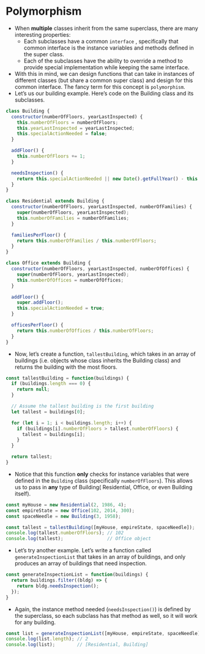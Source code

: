 # Polymorphism

- When **multiple** classes inherit from the same superclass, there are many interesting properties:
    - Each subclasses have a common `interface` , specifically that common interface is the instance variables and methods defined in the super class.
    - Each of the subclasses have the ability to override a method to provide special implementation while keeping the same interface.
- With this in mind, we can design functions that can take in instances of different classes (but share a common super class) and design for this common interface. The fancy term for this concept is `polymorphism`.
- Let’s us our building example. Here’s code on the Building class and its subclasses.

```jsx
class Building {
  constructor(numberOfFloors, yearLastInspected) {
    this.numberOfFloors = numberOfFloors;
    this.yearLastInspected = yearLastInspected;
    this.specialActionNeeded = false;
  }

  addFloor() {
    this.numberOfFloors += 1;
  }

  needsInspection() {
    return this.specialActionNeeded || new Date().getFullYear() - this.yearLastInspected > 10;
  }
}

class Residential extends Building {
  constructor(numberOfFloors, yearLastInspected, numberOfFamilies) {
    super(numberOfFloors, yearLastInspected);
    this.numberOfFamilies = numberOfFamilies;
  }

  familiesPerFloor() {
    return this.numberOfFamilies / this.numberOfFloors;
  }
}

class Office extends Building {
  constructor(numberOfFloors, yearLastInspected, numberOfOffices) {
    super(numberOfFloors, yearLastInspected);
    this.numberOfOffices = numberOfOffices;
  }

  addFloor() {
    super.addFloor();
    this.specialActionNeeded = true;
  }

  officesPerFloor() {
    return this.numberOfOffices / this.numberOfFloors;
  }
}
```

- Now, let’s create a function, `tallestBuilding`, which takes in an array of buildings (i.e. objects whose class inherits the Building class) and returns the building with the most floors.

```jsx
const tallestBuilding = function(buildings) {
  if (buildings.length === 0) {
    return null;
  }

  // Assume the tallest building is the first building
  let tallest = buildings[0];

  for (let i = 1; i < buildings.length; i++) {
    if (buildings[i].numberOfFloors > tallest.numberOfFloors) {
      tallest = buildings[i];
    }
  }

  return tallest;
}
```

- Notice that this function **only** checks for instance variables that were defined in the `Building` class (specifically `numberOfFloors`). This allows us to pass in **any** type of Building( Residential, Office, or even Building itself).

```jsx
const myHouse = new Residential(2, 1986, 4);
const empireState = new Office(102, 2014, 300);
const spaceNeedle = new Building(3, 1958);

const tallest = tallestBuilding([myHouse, empireState, spaceNeedle]);
console.log(tallest.numberOfFloors); // 102
console.log(tallest);                // Office object
```

- Let’s try another example. Let’s write a function called `generateInspectionList` that takes in an array of buildings, and only produces an array of buildings that need inspection.

```jsx
const generateInspectionList = function(buildings) {
  return buildings.filter((bldg) => {
    return bldg.needsInspection();
  });
}
```

- Again, the instance method needed (`needsInspection()`) is defined by the superclass, so each subclass has that method as well, so it will work for any building.

```javascript
const list = generateInspectionList([myHouse, empireState, spaceNeedle]);
console.log(list.length); // 2
console.log(list);        // [Residential, Building]
```